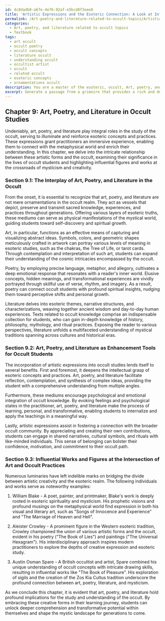 ```yaml
---
id: 4c8dadb8-a67e-4e76-92af-e5bcd8f3eee8
title: 'Artistic Expressions and the Esoteric Connection: A Look at Influential Figures'
permalink: /Art-poetry-and-literature-related-to-occult-topics/Artistic-Expressions-and-the-Esoteric-Connection-A-Look-at-Influential-Figures/
categories:
  - Art, poetry, and literature related to occult topics
  - Textbook
tags:
  - art occult
  - occult poetry
  - occult concepts
  - literature occult
  - understanding occult
  - occultist artist
  - occult
  - related occult
  - esoteric concepts
  - ornamentations occult
description: You are a master of the esoteric, occult, Art, poetry, and literature related to occult topics and education, you have written many textbooks on the subject in ways that provide students with rich and deep understanding of the subject. You are being asked to write textbook-like sections on a topic and you do it with full context, explainability, and reliability in accuracy to the true facts of the topic at hand, in a textbook style that a student would easily be able to learn from, in a rich, engaging, and contextual way. Always include relevant context (such as formulas and history), related concepts, and in a way that someone can gain deep insights from.
excerpt: Generate a passage from a grimoire that provides a rich and detailed exploration of the relationship between art, poetry, and literature and the occult, highlighting how these artistic expressions can enhance and deepen an initiate's understanding of esoteric concepts and practices. Discuss the roles these art forms can play in the life of a serious occult student and provide examples of famous works and historical figures who have been influential in the intersection of the occult and artistic creativity.
---
```

## Chapter 9: Art, Poetry, and Literature in Occult Studies

Undeniably, art, poetry, and literature play integral roles in the study of the occult, serving to illuminate and reinforce esoteric concepts and practices. These expressions grant practitioners an immersive experience, enabling them to connect with the metaphysical world and enrich their understanding. In this chapter, we delve into the intricate relationship between these artistic forms and the occult, examining their significance in the lives of occult students and highlighting influential figures and works at the crossroads of mysticism and creativity.

### Section 9.1: The Interplay of Art, Poetry, and Literature in the Occult

From the onset, it is essential to recognize that art, poetry, and literature are not mere ornamentations in the occult realm. They act as vessels that depict, preserve and transmit sacred knowledge, experiences, and practices throughout generations. Offering various layers of esoteric truths, these mediums can serve as physical manifestations of the mystical world, guiding students toward self-discovery and spiritual growth.

Art, in particular, functions as an effective means of capturing and visualizing abstract ideas. Symbols, colors, and geometric shapes meticulously crafted in artwork can portray various levels of meaning in esoteric studies, such as the chakras, the Tree of Life, or tarot cards. Through contemplation and interpretation of such art, students can expand their understanding of the cosmic intricacies encompassed by the occult.

Poetry, by employing precise language, metaphor, and allegory, cultivates a deep emotional response that resonates with a reader's inner world. Elusive concepts, hidden meanings, and transformational experiences are vividly portrayed through skillful use of verse, rhythm, and imagery. As a result, poetry can connect occult students with profound spiritual insights, nudging them toward perceptive shifts and personal growth.

Literature delves into esoteric themes, narrative structures, and characterizations, weaving together ancient wisdom and day-to-day human experiences. Texts related to occult knowledge comprise an indispensable collection for students, who can gain in-depth knowledge of history, philosophy, mythology, and ritual practices. Exposing the reader to various perspectives, literature unfolds a multifaceted understanding of mystical traditions spanning across cultures and historical eras.

### Section 9.2: Art, Poetry, and Literature as Enhancement Tools for Occult Students

The incorporation of artistic expressions into occult studies lends itself to several benefits. First and foremost, it deepens the intellectual grasp of esoteric concepts and practices. Art, poetry, and literature facilitate reflection, contemplation, and synthesis of complex ideas, providing the student with a comprehensive understanding from multiple angles.

Furthermore, these mediums encourage psychological and emotional integration of occult knowledge. By evoking feelings and psychological states in the practitioner, art, poetry, and literature make the process of learning, personal, and transformative, enabling students to internalize and apply the teachings in a meaningful way.

Lastly, artistic expressions assist in fostering a connection with the broader occult community. By appreciating and creating their own contributions, students can engage in shared narratives, cultural symbols, and rituals with like-minded individuals. This sense of belonging can bolster their confidence, motivation, and commitment to their occult path.

### Section 9.3: Influential Works and Figures at the Intersection of Art and Occult Practices

Numerous luminaries have left indelible marks on bridging the divide between artistic creativity and the esoteric realm. The following individuals and works serve as noteworthy examples:

1. William Blake - A poet, painter, and printmaker, Blake's work is deeply rooted in esoteric spirituality and mysticism. His prophetic visions and profound musings on the metaphysical world find expression in both his visual and literary art, such as "Songs of Innocence and Experience" and "The Marriage of Heaven and Hell".

2. Aleister Crowley - A prominent figure in the Western esoteric tradition, Crowley championed the union of various artistic forms and the occult, evident in his poetry ("The Book of Lies") and paintings ("The Universal Hexagram"). His interdisciplinary approach inspires modern practitioners to explore the depths of creative expression and esoteric study.

3. Austin Osman Spare - A British occultist and artist, Spare combined his unique understanding of occult concepts with intricate drawing skills, resulting in influential works like "The Book of Pleasure". His exploration of sigils and the creation of the Zos Kia Cultus tradition underscore the profound connection between art, poetry, literature, and mysticism.

As we conclude this chapter, it is evident that art, poetry, and literature hold profound implications for the study and understanding of the occult. By embracing these creative forms in their learning journey, students can unlock deeper comprehension and transformative potential within themselves and shape the mystic landscape for generations to come.
